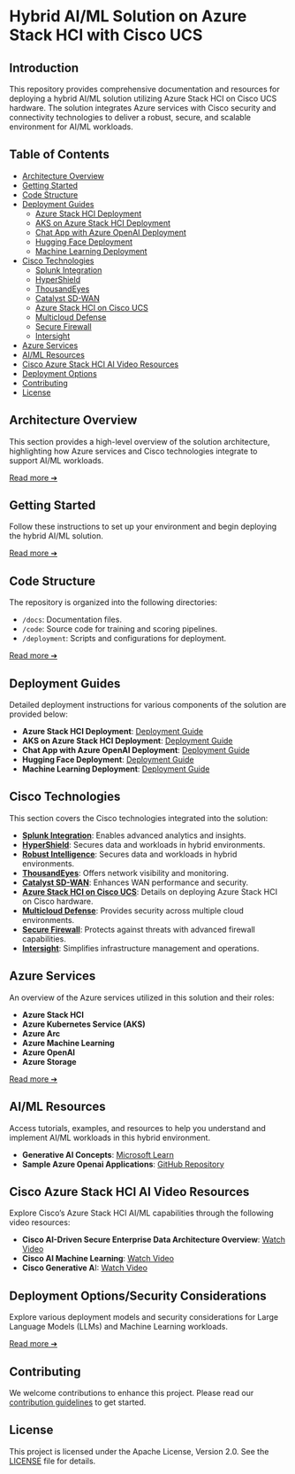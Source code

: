 # Hybrid AI/ML Solution on Azure Stack HCI with Cisco UCS

## Introduction

This repository provides comprehensive documentation and resources for deploying a hybrid AI/ML solution utilizing Azure Stack HCI on Cisco UCS hardware. The solution integrates Azure services with Cisco security and connectivity technologies to deliver a robust, secure, and scalable environment for AI/ML workloads.

## Table of Contents

- [Architecture Overview](#architecture-overview)
- [Getting Started](#getting-started)
- [Code Structure](#code-structure)
- [Deployment Guides](#deployment-guides)
  - [Azure Stack HCI Deployment](deployment/hci_deployment_guide.md)
  - [AKS on Azure Stack HCI Deployment](deployment/aks_deployment_guide.md)
  - [Chat App with Azure OpenAI Deployment](deployment/aoai_chat_deployment_guide.md)
  - [Hugging Face Deployment](deployment/hugging_face_guide.md)
  - [Machine Learning Deployment](deployment/ml_deployment_guide.md)
- [Cisco Technologies](#cisco-technologies)
  - [Splunk Integration](docs/cisco_splunk.md)
  - [HyperShield](docs/cisco_hypershield.md)
  - [ThousandEyes](docs/cisco_thousandeyes.md)
  - [Catalyst SD-WAN](docs/cisco_catalyst_sdwan.md)
  - [Azure Stack HCI on Cisco UCS](docs/cisco_azure_astck_hci.md)
  - [Multicloud Defense](docs/cisco_multicloud_defense.md)
  - [Secure Firewall](docs/cisco_secure_firewall.md)
  - [Intersight](docs/cisco_intersight.md)
- [Azure Services](#azure-services)
- [AI/ML Resources](#ai-ml-resources)
- [Cisco Azure Stack HCI AI Video Resources](#cisco-azure-stack-hci-ai-video-resources)
- [Deployment Options](#deployment-options)
- [Contributing](#contributing)
- [License](#license)

## Architecture Overview

This section provides a high-level overview of the solution architecture, highlighting how Azure services and Cisco technologies integrate to support AI/ML workloads.

[Read more ➔](docs/architecture_overview.md)

## Getting Started

Follow these instructions to set up your environment and begin deploying the hybrid AI/ML solution.

[Read more ➔](docs/getting_started.md)

## Code Structure

The repository is organized into the following directories:

- `/docs`: Documentation files.
- `/code`: Source code for training and scoring pipelines.
- `/deployment`: Scripts and configurations for deployment.

[Read more ➔](docs/code_structure.md)

## Deployment Guides

Detailed deployment instructions for various components of the solution are provided below:

- **Azure Stack HCI Deployment**: [Deployment Guide](deployment/hci_deployment_guide.md)
- **AKS on Azure Stack HCI Deployment**: [Deployment Guide](deployment/aks_deployment_guide.md)
- **Chat App with Azure OpenAI Deployment**: [Deployment Guide](deployment/aoai_chat_deployment_guide.md)
- **Hugging Face Deployment**: [Deployment Guide](deployment/hugging_face_guide.md)
- **Machine Learning Deployment**: [Deployment Guide](deployment/ml_deployment_guide.md)

## Cisco Technologies

This section covers the Cisco technologies integrated into the solution:

- **[Splunk Integration](docs/cisco_splunk.md)**: Enables advanced analytics and insights.
- **[HyperShield](docs/hypershield.md)**: Secures data and workloads in hybrid environments.
- **[Robust Intelligence](docs/robust_intelligence.md)**: Secures data and workloads in hybrid environments.
- **[ThousandEyes](docs/cisco_thousandeyes.md)**: Offers network visibility and monitoring.
- **[Catalyst SD-WAN](docs/cisco_catalyst_sdwan.md)**: Enhances WAN performance and security.
- **[Azure Stack HCI on Cisco UCS](docs/cisco_azure_stack_hci.md)**: Details on deploying Azure Stack HCI on Cisco hardware.
- **[Multicloud Defense](docs/cisco_multicloud_defense.md)**: Provides security across multiple cloud environments.
- **[Secure Firewall](docs/cisco_secure_firewall.md)**: Protects against threats with advanced firewall capabilities.
- **[Intersight](docs/cisco_intersight.md)**: Simplifies infrastructure management and operations.



## Azure Services

An overview of the Azure services utilized in this solution and their roles:

- **Azure Stack HCI**
- **Azure Kubernetes Service (AKS)**
- **Azure Arc**
- **Azure Machine Learning**
- **Azure OpenAI**
- **Azure Storage**

[Read more ➔](docs/azure_services.md)

## AI/ML Resources

Access tutorials, examples, and resources to help you understand and implement AI/ML workloads in this hybrid environment.
- **Generative AI Concepts**: [Microsoft Learn](https://learn.microsoft.com/azure/ai-services/openai/concepts/use-your-data)
- **Sample Azure Openai Applications**: [GitHub Repository](https://github.com/microsoft/sample-app-aoai-chatGPT)
  
## Cisco Azure Stack HCI AI Video Resources
Explore Cisco’s Azure Stack HCI AI/ML capabilities through the following video resources:

- **Cisco AI-Driven Secure Enterprise Data Architecture Overview**: [Watch Video](https://vimeo.com/1029648222?share=copy#t=0)  
- **Cisco AI Machine Learning**: [Watch Video](https://vimeo.com/1029723696?share=copy#t=0)  
- **Cisco Generative A**I: [Watch Video](https://vimeo.com/1029776033?share=copy#t=0)



## Deployment Options/Security Considerations

Explore various deployment models and security considerations for Large Language Models (LLMs) and Machine Learning workloads.

[Read more ➔](deployment/deployment_options.md)

## Contributing

We welcome contributions to enhance this project. Please read our [contribution guidelines](docs/CONTRIBUTING.md) to get started.

## License
This project is licensed under the Apache License, Version 2.0. See the [LICENSE](LICENSE) file for details.

